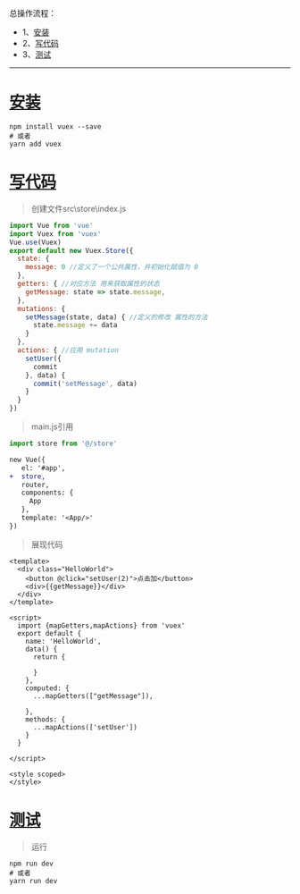 总操作流程：
- 1、[安装](#vue.js-01)
- 2、[写代码](#vue.js-02)
- 3、[测试](#vue.js-03)

***

# <a name="vue.js-01" href="#" >安装</a>

```shell
npm install vuex --save
# 或者
yarn add vuex
```
# <a name="vue.js-02" href="#" >写代码</a>

> 创建文件src\store\index.js

```js
import Vue from 'vue'
import Vuex from 'vuex'
Vue.use(Vuex)
export default new Vuex.Store({
  state: {
    message: 0 //定义了一个公共属性，并初始化赋值为 0 
  },
  getters: { //对应方法 用来获取属性的状态
    getMessage: state => state.message,
  },
  mutations: {
    setMessage(state, data) { //定义的修改 属性的方法
      state.message += data
    }
  },
  actions: { //应用 mutation
    setUser({
      commit
    }, data) {
      commit('setMessage', data)
    }
  }
})

```

> main.js引用

```js
import store from '@/store'
```

```diff
new Vue({
   el: '#app',
+  store,
   router,
   components: {
     App
   },
   template: '<App/>'
})
```

> 展现代码

```vue
<template>
  <div class="HelloWorld">
    <button @click="setUser(2)">点击加</button>
    <div>{{getMessage}}</div>
  </div>
</template>

<script>
  import {mapGetters,mapActions} from 'vuex'
  export default {
    name: 'HelloWorld',
    data() {
      return {

      }
    },
    computed: {
      ...mapGetters(["getMessage"]),
      
    },
    methods: {
      ...mapActions(['setUser'])
    }
  }

</script>

<style scoped>
</style>

```

# <a name="vue.js-03" href="#" >测试</a>

> 运行

```shell
npm run dev
# 或者
yarn run dev
```